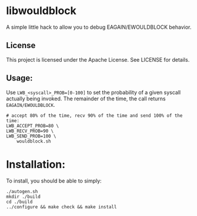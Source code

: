 libwouldblock
==========

A simple little hack to allow you to debug EAGAIN/EWOULDBLOCK behavior.

License
-------
This project is licensed under the Apache License. See LICENSE for details.

Usage:
------

Use `LWB_<syscall>_PROB=[0-100]` to set the probability of a given syscall
actually being invoked. The remainder of the time, the call returns
`EAGAIN/EWOULDBLOCK`.


```Shell
# accept 80% of the time, recv 90% of the time and send 100% of the time:
LWB_ACCEPT_PROB=80 \
LWB_RECV_PROB=90 \
LWB_SEND_PROB=100 \
    wouldblock.sh
```

Installation:
=============

To install, you should be able to simply:

    ./autogen.sh
    mkdir ./build
    cd ./build
    ../configure && make check && make install


